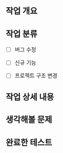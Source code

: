 ## 작업 개요

<!--
  ex) 고양이가 야옹 소리를 내도록 수정
-->



## 작업 분류

- [ ] 버그 수정
- [ ] 신규 기능
- [ ] 프로젝트 구조 변경



## 작업 상세 내용

<!--
  ex) 네 발 짐승 클래스에 `크앙` 함수 추가
-->



## 생각해볼 문제

<!--
  ex) wav 파일을 매번 입력하기 귀찮겠다.
-->



## 완료한 테스트

<!--
  ex) 로그인 API가 정상적으로 동작하는지 확인
-->
